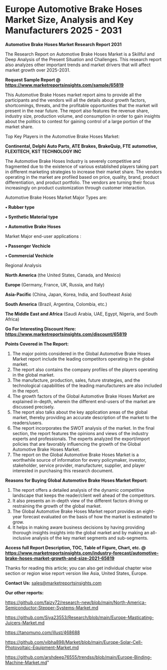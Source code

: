 # Europe Automotive Brake Hoses Market Size, Analysis and Key Manufacturers 2025 - 2031

<strong>Automotive Brake Hoses Market Research Report 2031</strong>

The Research Report on Automotive Brake Hoses Market is a Skillful and Deep Analysis of the Present Situation and Challenges. This research report also analyzes other important trends and market drivers that will affect market growth over 2025-2031.

<strong>Request Sample Report @ <a href=https://www.marketreportsinsights.com/sample/65819>https://www.marketreportsinsights.com/sample/65819</a></strong>

This Automotive Brake Hoses market report aims to provide all the participants and the vendors will all the details about growth factors, shortcomings, threats, and the profitable opportunities that the market will present in the near future. The report also features the revenue share, industry size, production volume, and consumption in order to gain insights about the politics to contest for gaining control of a large portion of the market share.

Top Key Players in the Automotive Brake Hoses Market:

<strong>Continental, Delphi Auto Parts, ATE Brakes, BrakeQuip, FTE automotive, FLEXITECH, KST TECHNOLOGY INC</strong>

The Automotive Brake Hoses Industry is severely competitive and fragmented due to the existence of various established players taking part in different marketing strategies to increase their market share. The vendors operating in the market are profiled based on price, quality, brand, product differentiation, and product portfolio. The vendors are turning their focus increasingly on product customization through customer interaction.

Automotive Brake Hoses Market Major Types are:

<strong>• Rubber type

• Synthetic Material type

• Automotive Brake Hoses</strong>

Market Major end-user applications :

<strong>• Passenger Vechicle

• Commercial Vechicle</strong>

Regional Analysis

</u><strong><b>North America</b></strong> (the United States, Canada, and Mexico)

<strong><b>Europe </b></strong>(Germany, France, UK, Russia, and Italy)

<strong><b>Asia-Pacific</b></strong> (China, Japan, Korea, India, and Southeast Asia)

<strong><b>South America</b></strong> (Brazil, Argentina, Colombia, etc.)

<strong><b>The Middle East and Africa</b></strong> (Saudi Arabia, UAE, Egypt, Nigeria, and South Africa)

<strong>Go For Interesting Discount Here: <a href=https://www.marketreportsinsights.com/discount/65819>https://www.marketreportsinsights.com/discount/65819</a></strong>

<strong>Points Covered in The Report:</strong>
<ol>
  <li>The major points considered in the Global Automotive Brake Hoses Market report include the leading competitors operating in the global market.</li>
  <li>The report also contains the company profiles of the players operating in the global market.</li>
  <li>The manufacture, production, sales, future strategies, and the technological capabilities of the leading manufacturers are also included in the report.</li>
  <li>The growth factors of the Global Automotive Brake Hoses Market are explained in-depth, wherein the different end-users of the market are discussed precisely.</li>
  <li>The report also talks about the key application areas of the global market, thereby providing an accurate description of the market to the readers/users.</li>
  <li>The report incorporates the SWOT analysis of the market. In the final section, the report features the opinions and views of the industry experts and professionals. The experts analyzed the export/import policies that are favorably influencing the growth of the Global Automotive Brake Hoses Market.</li>
  <li>The report on the Global Automotive Brake Hoses Market is a worthwhile source of information for every policymaker, investor, stakeholder, service provider, manufacturer, supplier, and player interested in purchasing this research document.</li>
</ol>
<strong>Reasons for Buying Global Automotive Brake Hoses Market Report:</strong>

<ol>
  <li>The report offers a detailed analysis of the dynamic competitive landscape that keeps the reader/client well ahead of the competitors.</li>
  <li>It also presents an in-depth view of the different factors driving or restraining the growth of the global market.</li>
  <li>The Global Automotive Brake Hoses Market report provides an eight-year forecast evaluated on the basis of how the market is estimated to grow.</li>
  <li>It helps in making aware business decisions by having providing thorough insights insights into the global market and by making an all-inclusive analysis of the key market segments and sub-segments.</li>
</ol>
<strong>Access full Report Description, TOC, Table of Figure, Chart, etc. @ <a href=https://www.marketreportsinsights.com/industry-forecast/automotive-brake-hoses-market-growth-and-size-2021-65819>https://www.marketreportsinsights.com/industry-forecast/automotive-brake-hoses-market-growth-and-size-2021-65819</a></strong>


Thanks for reading this article; you can also get individual chapter wise section or region wise report version like Asia, United States, Europe.

<strong>Contact Us:</strong>
sales@marketreportsinsights.com

<strong>Our other reports:</strong>

<a href=https://github.com/faizy72/research-new/blob/main/North-America-Semiconductor-Stepper-Systems-Market.md>https://github.com/faizy72/research-new/blob/main/North-America-Semiconductor-Stepper-Systems-Market.md</a>

<a href=https://github.com/Siya23553/Research/blob/main/Europe-Masticating-Juicers-Market.md>https://github.com/Siya23553/Research/blob/main/Europe-Masticating-Juicers-Market.md</a>

<a href=https://tanomuno.com/illust/468688>https://tanomuno.com/illust/468688</a>

<a href=https://github.com/vibha898/Market/blob/main/Europe-Solar-Cell-Photovoltaic-Equipment-Market.md>https://github.com/vibha898/Market/blob/main/Europe-Solar-Cell-Photovoltaic-Equipment-Market.md</a>

<a href=https://github.com/arshdeep76555/trendss/blob/main/Europe-Binding-Machine-Market.md>https://github.com/arshdeep76555/trendss/blob/main/Europe-Binding-Machine-Market.md</a>"

